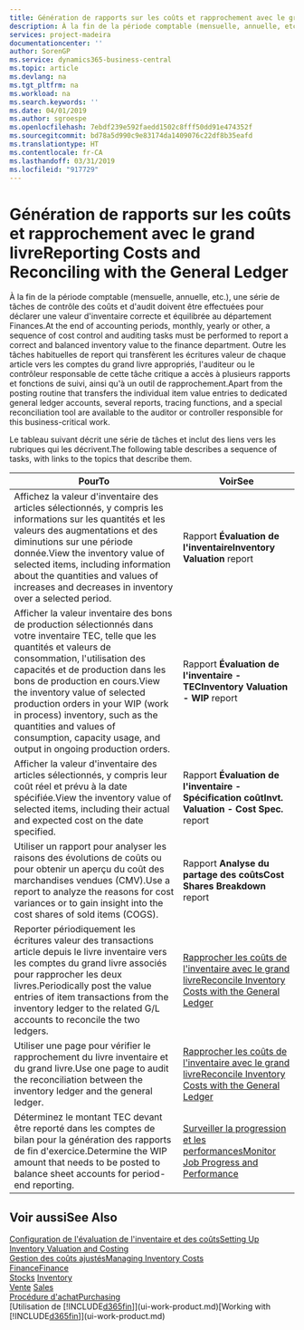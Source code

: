 ```yaml
---
title: Génération de rapports sur les coûts et rapprochement avec le grand livre | Microsoft Docs
description: À la fin de la période comptable (mensuelle, annuelle, etc.), une série de tâches de contrôle des coûts et d'audit doivent être effectuées pour déclarer une valeur d'inventaire correcte et équilibrée au département Finances. Outre les tâches habituelles de report qui transfèrent les écritures valeur de chaque article vers les comptes du grand livre appropriés, l'auditeur ou le contrôleur responsable de cette tâche critique a accès à plusieurs rapports et fonctions de suivi, ainsi qu'à un outil de rapprochement.
services: project-madeira
documentationcenter: ''
author: SorenGP
ms.service: dynamics365-business-central
ms.topic: article
ms.devlang: na
ms.tgt_pltfrm: na
ms.workload: na
ms.search.keywords: ''
ms.date: 04/01/2019
ms.author: sgroespe
ms.openlocfilehash: 7ebdf239e592faedd1502c8fff50dd91e474352f
ms.sourcegitcommit: bd78a5d990c9e83174da1409076c22df8b35eafd
ms.translationtype: HT
ms.contentlocale: fr-CA
ms.lasthandoff: 03/31/2019
ms.locfileid: "917729"
---
```

# <a name="reporting-costs-and-reconciling-with-the-general-ledger"></a><span data-ttu-id="0bca7-104">Génération de rapports sur les coûts et rapprochement avec le grand livre</span><span class="sxs-lookup"><span data-stu-id="0bca7-104">Reporting Costs and Reconciling with the General Ledger</span></span>
<span data-ttu-id="0bca7-105">À la fin de la période comptable (mensuelle, annuelle, etc.), une série de tâches de contrôle des coûts et d'audit doivent être effectuées pour déclarer une valeur d'inventaire correcte et équilibrée au département Finances.</span><span class="sxs-lookup"><span data-stu-id="0bca7-105">At the end of accounting periods, monthly, yearly or other, a sequence of cost control and auditing tasks must be performed to report a correct and balanced inventory value to the finance department.</span></span> <span data-ttu-id="0bca7-106">Outre les tâches habituelles de report qui transfèrent les écritures valeur de chaque article vers les comptes du grand livre appropriés, l'auditeur ou le contrôleur responsable de cette tâche critique a accès à plusieurs rapports et fonctions de suivi, ainsi qu'à un outil de rapprochement.</span><span class="sxs-lookup"><span data-stu-id="0bca7-106">Apart from the posting routine that transfers the individual item value entries to dedicated general ledger accounts, several reports, tracing functions, and a special reconciliation tool are available to the auditor or controller responsible for this business-critical work.</span></span>  

 <span data-ttu-id="0bca7-107">Le tableau suivant décrit une série de tâches et inclut des liens vers les rubriques qui les décrivent.</span><span class="sxs-lookup"><span data-stu-id="0bca7-107">The following table describes a sequence of tasks, with links to the topics that describe them.</span></span>   

|<span data-ttu-id="0bca7-108">**Pour**</span><span class="sxs-lookup"><span data-stu-id="0bca7-108">**To**</span></span>|<span data-ttu-id="0bca7-109">**Voir**</span><span class="sxs-lookup"><span data-stu-id="0bca7-109">**See**</span></span>|  
|------------|-------------|  
|<span data-ttu-id="0bca7-110">Affichez la valeur d'inventaire des articles sélectionnés, y compris les informations sur les quantités et les valeurs des augmentations et des diminutions sur une période donnée.</span><span class="sxs-lookup"><span data-stu-id="0bca7-110">View the inventory value of selected items, including information about the quantities and values of increases and decreases in inventory over a selected period.</span></span>|<span data-ttu-id="0bca7-111">Rapport **Évaluation de l'inventaire**</span><span class="sxs-lookup"><span data-stu-id="0bca7-111">**Inventory Valuation** report</span></span>|  
|<span data-ttu-id="0bca7-112">Afficher la valeur inventaire des bons de production sélectionnés dans votre inventaire TEC, telle que les quantités et valeurs de consommation, l'utilisation des capacités et de production dans les bons de production en cours.</span><span class="sxs-lookup"><span data-stu-id="0bca7-112">View the inventory value of selected production orders in your WIP (work in process) inventory, such as the quantities and values of consumption, capacity usage, and output in ongoing production orders.</span></span>|<span data-ttu-id="0bca7-113">Rapport **Évaluation de l'inventaire - TEC**</span><span class="sxs-lookup"><span data-stu-id="0bca7-113">**Inventory Valuation - WIP** report</span></span>|  
|<span data-ttu-id="0bca7-114">Afficher la valeur d'inventaire des articles sélectionnés, y compris leur coût réel et prévu à la date spécifiée.</span><span class="sxs-lookup"><span data-stu-id="0bca7-114">View the inventory value of selected items, including their actual and expected cost on the date specified.</span></span>|<span data-ttu-id="0bca7-115">Rapport **Évaluation de l'inventaire - Spécification coût**</span><span class="sxs-lookup"><span data-stu-id="0bca7-115">**Invt. Valuation - Cost Spec.** report</span></span>|  
|<span data-ttu-id="0bca7-116">Utiliser un rapport pour analyser les raisons des évolutions de coûts ou pour obtenir un aperçu du coût des marchandises vendues (CMV).</span><span class="sxs-lookup"><span data-stu-id="0bca7-116">Use a report to analyze the reasons for cost variances or to gain insight into the cost shares of sold items (COGS).</span></span>|<span data-ttu-id="0bca7-117">Rapport **Analyse du partage des coûts**</span><span class="sxs-lookup"><span data-stu-id="0bca7-117">**Cost Shares Breakdown** report</span></span>|  
|<span data-ttu-id="0bca7-118">Reporter périodiquement les écritures valeur des transactions article depuis le livre inventaire vers les comptes du grand livre associés pour rapprocher les deux livres.</span><span class="sxs-lookup"><span data-stu-id="0bca7-118">Periodically post the value entries of item transactions from the inventory ledger to the related G/L accounts to reconcile the two ledgers.</span></span>|[<span data-ttu-id="0bca7-119">Rapprocher les coûts de l'inventaire avec le grand livre</span><span class="sxs-lookup"><span data-stu-id="0bca7-119">Reconcile Inventory Costs with the General Ledger</span></span>](finance-how-to-post-inventory-costs-to-the-general-ledger.md)|  
|<span data-ttu-id="0bca7-120">Utiliser une page pour vérifier le rapprochement du livre inventaire et du grand livre.</span><span class="sxs-lookup"><span data-stu-id="0bca7-120">Use one page to audit the reconciliation between the inventory ledger and the general ledger.</span></span>|[<span data-ttu-id="0bca7-121">Rapprocher les coûts de l'inventaire avec le grand livre</span><span class="sxs-lookup"><span data-stu-id="0bca7-121">Reconcile Inventory Costs with the General Ledger</span></span>](finance-how-to-post-inventory-costs-to-the-general-ledger.md)|  
|<span data-ttu-id="0bca7-122">Déterminez le montant TEC devant être reporté dans les comptes de bilan pour la génération des rapports de fin d'exercice.</span><span class="sxs-lookup"><span data-stu-id="0bca7-122">Determine the WIP amount that needs to be posted to balance sheet accounts for period-end reporting.</span></span>|[<span data-ttu-id="0bca7-123">Surveiller la progression et les performances</span><span class="sxs-lookup"><span data-stu-id="0bca7-123">Monitor Job Progress and Performance</span></span>](projects-how-monitor-progress-performance.md)|

## <a name="see-also"></a><span data-ttu-id="0bca7-124">Voir aussi</span><span class="sxs-lookup"><span data-stu-id="0bca7-124">See Also</span></span>  
[<span data-ttu-id="0bca7-125">Configuration de l'évaluation de l'inventaire et des coûts</span><span class="sxs-lookup"><span data-stu-id="0bca7-125">Setting Up Inventory Valuation and Costing</span></span>](finance-set-up-inventory-valuation-and-costing.md)  
[<span data-ttu-id="0bca7-126">Gestion des coûts ajustés</span><span class="sxs-lookup"><span data-stu-id="0bca7-126">Managing Inventory Costs</span></span>](finance-manage-inventory-costs.md)  
[<span data-ttu-id="0bca7-127">Finance</span><span class="sxs-lookup"><span data-stu-id="0bca7-127">Finance</span></span>](finance.md)  
<span data-ttu-id="0bca7-128">[Stocks](inventory-manage-inventory.md) </span><span class="sxs-lookup"><span data-stu-id="0bca7-128">[Inventory](inventory-manage-inventory.md) </span></span>  
<span data-ttu-id="0bca7-129">[Vente](sales-manage-sales.md) </span><span class="sxs-lookup"><span data-stu-id="0bca7-129">[Sales](sales-manage-sales.md) </span></span>  
[<span data-ttu-id="0bca7-130">Procédure d'achat</span><span class="sxs-lookup"><span data-stu-id="0bca7-130">Purchasing</span></span>](purchasing-manage-purchasing.md)  
<span data-ttu-id="0bca7-131">[Utilisation de [!INCLUDE[d365fin](includes/d365fin_md.md)]](ui-work-product.md)</span><span class="sxs-lookup"><span data-stu-id="0bca7-131">[Working with [!INCLUDE[d365fin](includes/d365fin_md.md)]](ui-work-product.md)</span></span>
